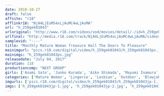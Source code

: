 ```yaml
---
date: 2018-10-27
draft: false
affsite: "r18"
afflinkr18: "NjA4LjEuMS4xLjAuMC4wLjAuMA"
url: "h_259gek01043"
urloriginal: "http://www.r18.com/videos/vod/movies/detail/-/id=h_259gek01043"
urlfinal: "http://media.r18.com/track/NjA4LjEuMS4xLjAuMC4wLjAuMA/videos/vod/movies/detail/-/id=h_259gek01043"
samplevid: "----"
title: "Monthly Mature Woman Treasure Hall The Doors To Pleasure"
mainimgurl: "pics.r18.com/digital/video/h_259gek01043/h_259gek01043ps.jpg"
mainimgs: "h_259gek01043ps.jpg"
releasedate: "July 04, 2017"
duration: 118
productioncomp: "NEXT GROUP"
girls: ['Asami Sato', 'Junko Kurada', 'Aiko Shimada', 'Mayumi Inamura', 'Akira Motomiya', 'Hotaru Morikawa', 'Mariko Wada', 'Chihiro Sugiyama']
categories: ['Mature Woman', 'Lingerie', 'Lesbian', 'Outdoor', 'Blowjob']
imgurls: ['pics.r18.com/digital/video/h_259gek01043/h_259gek01043jp-1.jpg', 'pics.r18.com/digital/video/h_259gek01043/h_259gek01043jp-2.jpg', 'pics.r18.com/digital/video/h_259gek01043/h_259gek01043jp-3.jpg', 'pics.r18.com/digital/video/h_259gek01043/h_259gek01043jp-4.jpg', 'pics.r18.com/digital/video/h_259gek01043/h_259gek01043jp-5.jpg', 'pics.r18.com/digital/video/h_259gek01043/h_259gek01043jp-6.jpg', 'pics.r18.com/digital/video/h_259gek01043/h_259gek01043jp-7.jpg', 'pics.r18.com/digital/video/h_259gek01043/h_259gek01043jp-8.jpg', 'pics.r18.com/digital/video/h_259gek01043/h_259gek01043jp-9.jpg', 'pics.r18.com/digital/video/h_259gek01043/h_259gek01043jp-10.jpg', 'pics.r18.com/digital/video/h_259gek01043/h_259gek01043jp-11.jpg', 'pics.r18.com/digital/video/h_259gek01043/h_259gek01043jp-12.jpg', 'pics.r18.com/digital/video/h_259gek01043/h_259gek01043jp-13.jpg', 'pics.r18.com/digital/video/h_259gek01043/h_259gek01043jp-14.jpg', 'pics.r18.com/digital/video/h_259gek01043/h_259gek01043jp-15.jpg', 'pics.r18.com/digital/video/h_259gek01043/h_259gek01043jp-16.jpg', 'pics.r18.com/digital/video/h_259gek01043/h_259gek01043jp-17.jpg', 'pics.r18.com/digital/video/h_259gek01043/h_259gek01043jp-18.jpg', 'pics.r18.com/digital/video/h_259gek01043/h_259gek01043jp-19.jpg', 'pics.r18.com/digital/video/h_259gek01043/h_259gek01043jp-20.jpg']
imgs: ['h_259gek01043jp-1.jpg', 'h_259gek01043jp-2.jpg', 'h_259gek01043jp-3.jpg', 'h_259gek01043jp-4.jpg', 'h_259gek01043jp-5.jpg', 'h_259gek01043jp-6.jpg', 'h_259gek01043jp-7.jpg', 'h_259gek01043jp-8.jpg', 'h_259gek01043jp-9.jpg', 'h_259gek01043jp-10.jpg', 'h_259gek01043jp-11.jpg', 'h_259gek01043jp-12.jpg', 'h_259gek01043jp-13.jpg', 'h_259gek01043jp-14.jpg', 'h_259gek01043jp-15.jpg', 'h_259gek01043jp-16.jpg', 'h_259gek01043jp-17.jpg', 'h_259gek01043jp-18.jpg', 'h_259gek01043jp-19.jpg', 'h_259gek01043jp-20.jpg']
---
```

